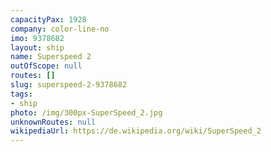 ```yaml
---
capacityPax: 1928
company: color-line-no
imo: 9378682
layout: ship
name: Superspeed 2
outOfScope: null
routes: []
slug: superspeed-2-9378682
tags:
- ship
photo: /img/300px-SuperSpeed_2.jpg
unknownRoutes: null
wikipediaUrl: https://de.wikipedia.org/wiki/SuperSpeed_2
---
```

